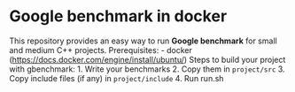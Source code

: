 # Google benchmark in docker

This repository provides an easy way to run  **Google benchmark** for small and medium C++ projects.
Prerequisites:
	- docker (https://docs.docker.com/engine/install/ubuntu/)
Steps to build your project with gbenchmark:
	1. Write your benchmarks 
	2. Copy them  in `project/src`
	3. Copy include files (if any) in `project/include`
	4. Run run.sh
